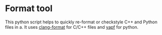 # Format tool

This python script helps to quickly re-format or checkstyle C++ and Python files in a.  It uses [clang-format](http://clang.llvm.org/docs/ClangFormat.html) for C/C++ files and [yapf](https://github.com/google/yapf) for python.

